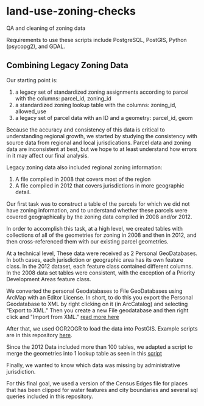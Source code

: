 # land-use-zoning-checks
QA and cleaning of zoning data

Requirements to use these scripts include PostgreSQL, PostGIS, Python (psycopg2), and GDAL. 

## Combining Legacy Zoning Data

Our starting point is:

1. a legacy set of standardized zoning assignments according to parcel with the columns: parcel_id, zoning_id
2. a standardized zoning lookup table with the columns: zoning_id, allowed_use
3. a legacy set of parcel data with an ID and a geometry: parcel_id, geom

Because the accuracy and consistency of this data is critical to understanding regional growth, we started by studying the consistency with source data from regional and local jurisdications. Parcel data and zoning data are inconsistent at best, but we hope to at least understand how errors in it may affect our final analysis. 

Legacy zoning data also included regional zoning information:

1. A file compiled in 2008 that covers most of the region
2. A file compiled in 2012 that covers jurisdictions in more geographic detail.



Our first task was to construct a table of the parcels for which we did not have zoning information, and to understand whether these parcels were covered geographically by the zoning data compiled in 2008 and/or 2012. 

In order to accomplish this task, at a high level, we created tables with collections of all of the geometries for zoning in 2008 and then in 2012, and then cross-referenced them with our existing parcel geometries. 

At a technical level, 
These data were received as 2 Personal GeoDatabases. In both cases, each jurisdiction or geographic area has its own feature class. In the 2012 dataset, each feature class contained different columns. In the 2008 data set tables were consistent, with the exception of a Priority Development Areas feature class. 

We converted the personal Geodatabases to File GeoDatabases using ArcMap with an Editor License. In short, to do this you export the Personal Geodatabase to XML by right clicking on it (in ArcCatalog) and selecting "Export to XML." Then you create a new File geodatabase and then right click and "Import from XML." [read more here](http://help.arcgis.com/en/arcgisdesktop/10.0/help/index.html#//003n00000032000000)

After that, we used OGR2OGR to load the data into PostGIS. Example scripts are in this repository [here](https://github.com/MetropolitanTransportationCommission/land-use-zoning-checks/blob/master/copy_legacy_zoning_geodatabase_to_postgis). 

Since the 2012 Data included more than 100 tables, we adapted a script to merge the geometries into 1 lookup table as seen in this [script](https://github.com/MetropolitanTransportationCommission/land-use-zoning-checks/blob/master/merge_tables_for_lookup_plpgsql.sql)

Finally, we wanted to know which data was missing by administrative jurisdiction. 

For this final goal, we used a version of the Census Edges file for places that has been clipped for water features and city boundaries and several sql queries included in this repository. 


